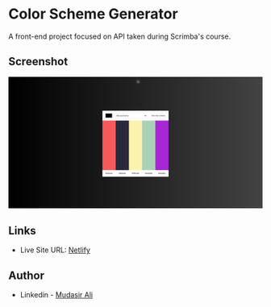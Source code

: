 # Color Scheme Generator

A front-end project focused on API taken during Scrimba's course.

## Screenshot

![](Screenshot.png)

## Links

- Live Site URL: [Netlify](https://iqadmat-color-scheme-generator.netlify.app/)

## Author

- Linkedin - [Mudasir Ali](https://www.linkedin.com/in/iqadmat/)
